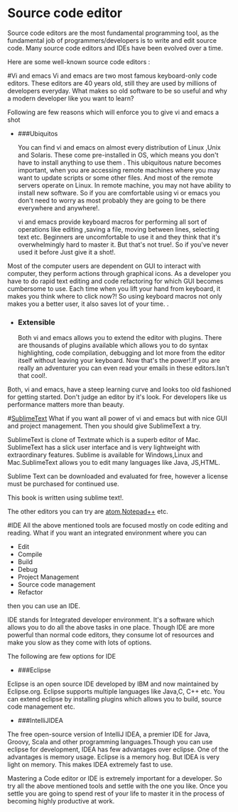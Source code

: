 # Source code editor
Source code editors are the most fundamental programming tool, as the fundamental job of programmers/developers is to write and edit source code. Many source code editors and IDEs have been evolved over a time. 

Here are some well-known source code editors :

#Vi and emacs
Vi and emacs are two most famous keyboard-only code editors. These editors are 40 years old, still they are used by millions of developers everyday. What makes so old software to be so useful and why a modern developer like you want to learn?

Following are few reasons which will enforce you to give vi and emacs a shot

* ###Ubiquitos

    You can find vi and emacs on almost every distribution of Linux ,Unix and Solaris. These come pre-installed in OS, which means you don't have to install anything to use them . This ubiquitous nature becomes important, when you are accessing remote machines where you may want to update scripts or some other files. And most of the remote servers operate on Linux. In remote machine, you may not have ability to install new software. So if you are comfortable using vi or emacs you don't need to worry as most probably they are going to be there everywhere and anywhere!.

    vi and emacs provide keyboard macros for performing all sort of operations like editing ,saving a file, moving between lines, selecting text etc. Beginners are uncomfortable to use it and they think that it's overwhelmingly hard to master it. But that's not true!. So if you've never used it before Just give it a shot!.


Most of the computer users are dependent on GUI to interact with computer, they perform actions through  graphical icons. As a developer you have to do rapid text editing and code refactoring for which GUI becomes cumbersome to use. Each time when you lift your hand from keyboard, it makes you think where to click now?! So using keyboard macros not only makes you a better user, it also saves lot of your time.
.
* ### Extensible

    Both vi and emacs allows you to extend the editor with plugins. There are thousands of plugins available which allows you to do syntax highlighting, code compilation, debugging and lot more from the editor itself without leaving your keyboard. Now that's the power!.If you are really an adventurer you can even read your emails in these editors.Isn't that cool!.

Both, vi and emacs, have a steep learning curve and looks too old fashioned for getting started. Don't judge an editor by it's look. For developers like us performance matters more than beauty.

#[SublimeText](http://www.sublimetext.com/)
What if you want all power of vi and emacs but with nice GUI and project management. Then you should give SublimeText a try.

SublimeText is clone of Textmate which is a superb editor of Mac. SublimeText has a slick user interface and is very lightweight with extraordinary features. Sublime is available for Windows,Linux and Mac.SublimeText allows you to edit many languages like Java, JS,HTML.

Sublime Text can be downloaded and evaluated for free, however a license must be purchased for continued use.

This book is written using sublime text!.

The other editors you can try are [atom](https://atom.io/),[Notepad++](http://notepad-plus-plus.org/) etc.

#IDE
All the above mentioned tools are focused mostly on code editing and reading. What if you want an integrated environment where you can

* Edit
* Compile
* Build
* Debug
* Project Management
* Source code management
* Refactor

then you can use an IDE.

IDE stands for Integrated developer environment. It's a software which allows you to do all the above tasks in one place. Though IDE are more powerful than normal code editors, they consume lot of resources and make you slow as they come with lots  of options.

The following are few options for IDE

* ###Eclipse

Eclipse is an open source IDE developed by IBM and now maintained by Eclipse.org. Eclipse supports multiple languages like Java,C, C++ etc. You can extend eclipse by installing plugins which allows you to build, source code management etc.

* ###IntelliJIDEA

The free open-source version of IntelliJ IDEA, a premier IDE for Java, Groovy, Scala and other programming languages.Though you can use eclipse for development, IDEA has few advantages over eclipse. One of the advantages is memory usage. Eclipse is a memory hog. But IDEA is very light on memory. This makes IDEA extremely fast to use.


Mastering a Code editor or IDE is extremely important for a developer. So try all the above mentioned tools and settle with the one you like. Once you settle you are going to spend rest of your life to master it in the process of becoming highly productive at work.